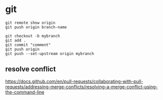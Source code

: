 # git
```
git remote show origin
git push origin branch-name
```
```
git checkout -b mybranch
git add .
git commit "comment"
git push origin
git push --set-upstream origin mybranch
```
## resolve conflict
https://docs.github.com/en/pull-requests/collaborating-with-pull-requests/addressing-merge-conflicts/resolving-a-merge-conflict-using-the-command-line

